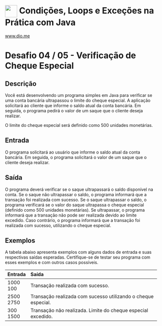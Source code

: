 # <img align="center" width="40px" src="https://hermes.digitalinnovation.one/assets/diome/logo-minimized.png"> Condições, Loops e Exceções na Prática com Java
www.dio.me


# Desafio 04 / 05 - Verificação de Cheque Especial
## Descrição
Você está desenvolvendo um programa simples em Java para verificar se uma conta bancária ultrapassou o limite do cheque especial. A aplicação solicitará ao cliente que informe o saldo atual da conta bancária. Em seguida, o programa pedirá o valor de um saque que o cliente deseja realizar.

O limite do cheque especial será definido como 500 unidades monetárias.

## Entrada
O programa solicitará ao usuário que informe o saldo atual da conta bancária.
Em seguida, o programa solicitará o valor de um saque que o cliente deseja realizar.

## Saída
O programa deverá verificar se o saque ultrapassará o saldo disponível na conta.
Se o saque não ultrapassar o saldo, o programa informará que a transação foi realizada com sucesso.
Se o saque ultrapassar o saldo, o programa verificará se o valor do saque ultrapassa o cheque especial (definido como 500 unidades monetárias).
Se ultrapassar, o programa informará que a transação não pode ser realizada devido ao limite excedido.
Caso contrário, o programa informará que a transação foi realizada com sucesso, utilizando o cheque especial.

## Exemplos
A tabela abaixo apresenta exemplos com alguns dados de entrada e suas respectivas saídas esperadas. Certifique-se de testar seu programa com esses exemplos e com outros casos possíveis.

<table>
  <thead>
    <tr align="left">
      <th>Entrada</th>
      <th>Saída</th>
    </tr>
  </thead>
  <tbody align="left">
    <tr>
      <td>1000<br>
100
      </td>
      <td>Transação realizada com sucesso.
      </td>
    </tr>
    <tr>
      <td>2500 <br>
2750
      </td>
      <td>Transação realizada com sucesso utilizando o cheque especial.</td>
    </tr>
    <tr>
      <td>300<br>
1500</td>
      <td>Transação não realizada. Limite do cheque especial excedido.</td>   
    </tr>
  </tbody>
  <tfoot></tfoot>
</table>
